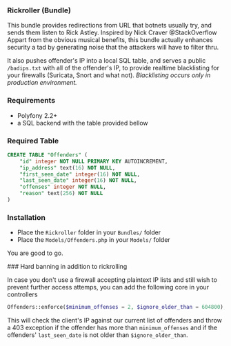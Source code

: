 ### Rickroller (Bundle)

This bundle provides redirections from URL that botnets usually try, and sends them listen to Rick Astley. 
Inspired by Nick Craver @StackOverflow 
Appart from the obvious musical benefits, this bundle actually enhances security a tad by generating noise that the attackers will have to filter thru. 

It also pushes offender's IP into a local SQL table, and serves a public `/badips.txt` with all of the offender's IP, to provide realtime blacklisting for your firewalls (Suricata, Snort and what not). 
*Blacklisting occurs only in production environment.*

### Requirements

* Polyfony 2.2+
* a SQL backend with the table provided bellow

### Required Table

```sql
CREATE TABLE "Offenders" (
	"id" integer NOT NULL PRIMARY KEY AUTOINCREMENT,
	"ip_address" text(16) NOT NULL,
	"first_seen_date" integer(16) NOT NULL,
	"last_seen_date" integer(16) NOT NULL,
	"offenses" integer NOT NULL,
	"reason" text(256) NOT NULL 
)
```

### Installation

* Place the `Rickroller` folder in your `Bundles/` folder  
* Place the `Models/Offenders.php` in your `Models/` folder

You are good to go.

### Hard banning in addition to rickrolling

In case you don't use a firewall accepting plaintext IP lists and still wish to prevent further access attemps, you can add the following core in your controllers
```php
Offenders::enforce($minimum_offenses = 2, $ignore_older_than = 604800);
``` 
This will check the client's IP against our current list of offenders and throw a 403 exception if the offender has more than `minimum_offenses` and if the offenders' `last_seen_date` is not older than `$ignore_older_than`.
